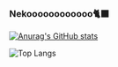 ### Nekoooooooooooo🐈‍⬛

[![Anurag's GitHub stats](https://github-readme-stats.vercel.app/api?username=tkanata)](https://github.com/anuraghazra/github-readme-stats)

![Top Langs](https://github-readme-stats.vercel.app/api/top-langs/?username=tkanata&langs_count=8)

<!--
**tkanata/tkanata** is a ✨ _special_ ✨ repository because its `README.md` (this file) appears on your GitHub profile.

Here are some ideas to get you started:

- 🔭 I’m currently working on ...
- 🌱 I’m currently learning ...
- 👯 I’m looking to collaborate on ...
- 🤔 I’m looking for help with ...
- 💬 Ask me about ...
- 📫 How to reach me: ...
- 😄 Pronouns: ...
- ⚡ Fun fact: ...
-->
